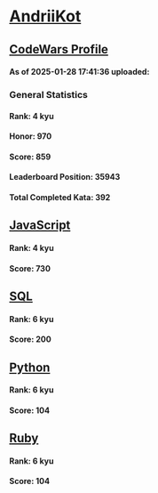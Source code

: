 # [AndriiKot](https://www.codewars.com/users/AndriiKot)

## [CodeWars Profile](https://www.codewars.com/users/AndriiKot)

#### As of 2025-01-28 17:41:36 uploaded:

### General Statistics

#### Rank: 4 kyu

#### Honor: 970

#### Score: 859

#### Leaderboard Position: 35943

#### Total Completed Kata: 392



## [JavaScript](https://github.com/AndriiKot/JavaScript__CodeWars)

#### Rank: 4 kyu

#### Score: 730


## [SQL](https://github.com/AndriiKot/SQL__CodeWars)

#### Rank: 6 kyu

#### Score: 200


## [Python](https://github.com/AndriiKot/Python__CodeWars)

#### Rank: 6 kyu

#### Score: 104


## [Ruby](https://github.com/AndriiKot/Ruby__CodeWars)

#### Rank: 6 kyu

#### Score: 104

